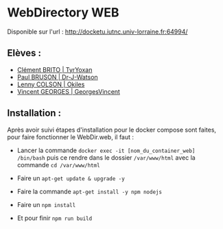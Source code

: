# WebDirectory WEB

Disponible sur l'url : http://docketu.iutnc.univ-lorraine.fr:64994/

## Elèves :

- [Clément BRITO | TyrYoxan](https://github.com/tyryoxan)
- [Paul BRUSON | Dr-J-Watson](https://github.com/Dr-J-Watson)
- [Lenny COLSON | Okiles](https://github.com/okiles)
- [Vincent GEORGES | GeorgesVincent](https://github.com/georgesvincent)

## Installation :

Après avoir suivi étapes d'installation pour le docker compose sont faites, pour faire fonctionner le WebDir.web, il faut :

- Lancer la commande `docker exec -it [nom_du_container_web] /bin/bash` puis ce rendre dans le dossier `/var/www/html` avec la commande `cd /var/www/html`

- Faire un `apt-get update & upgrade -y`

- Faire la commande `apt-get install -y npm nodejs`

- Faire un `npm install`

- Et pour finir `npm run build`


